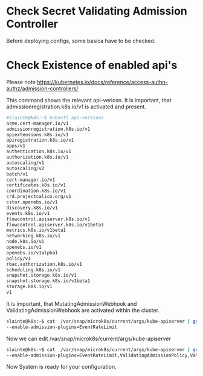 # Check Secret Validating Admission Controller

Before deploying configs, some basica have to be checked.

# Check Existence of enabled api's

Please note https://kubernetes.io/docs/reference/access-authn-authz/admission-controllers/

This command shows the relevant api-veriosn. It is important, that admissionregistration.k8s.io/v1 is activated and present.

````bash
#slainte@k8s:~$ kubectl api-versions 
acme.cert-manager.io/v1
admissionregistration.k8s.io/v1
apiextensions.k8s.io/v1
apiregistration.k8s.io/v1
apps/v1
authentication.k8s.io/v1
authorization.k8s.io/v1
autoscaling/v1
autoscaling/v2
batch/v1
cert-manager.io/v1
certificates.k8s.io/v1
coordination.k8s.io/v1
crd.projectcalico.org/v1
cstor.openebs.io/v1
discovery.k8s.io/v1
events.k8s.io/v1
flowcontrol.apiserver.k8s.io/v1
flowcontrol.apiserver.k8s.io/v1beta3
metrics.k8s.io/v1beta1
networking.k8s.io/v1
node.k8s.io/v1
openebs.io/v1
openebs.io/v1alpha1
policy/v1
rbac.authorization.k8s.io/v1
scheduling.k8s.io/v1
snapshot.storage.k8s.io/v1
snapshot.storage.k8s.io/v1beta1
storage.k8s.io/v1
v1

````

It is important, that MutatingAdmissionWebhook and ValidatingAdmissionWebhook are activated within the cluster.

````bash
slainte@k8s:~$ cat  /var/snap/microk8s/current/args/kube-apiserver | grep -i enable-admission-plugins
--enable-admission-plugins=EventRateLimit
````
Now we can edit /var/snap/microk8s/current/args/kube-apiserver

````bash
slainte@k8s:~$ cat  /var/snap/microk8s/current/args/kube-apiserver | grep -i enable-admission-plugins
--enable-admission-plugins=EventRateLimit,ValidatingAdmissionPolicy,ValidatingAdmissionWebhook
````

Now System is ready for your configuration.